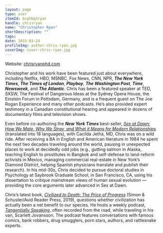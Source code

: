 ```yaml
---
layout: page
type: user
itemId: bcphbq3ryan
handle: chrisryan
name: "Christopher Ryan"
shortDescription: ""
tags:
date: 2015-03-24
profileImg: author-chris-ryan.jpg
coverImg: cover-chris-ryan.jpg
---
```


Website: [chrisryanphd.com](https://chrisryanphd.com/)

Christopher and his work have been featured just about everywhere, including Netflix, HBO, MSNBC, Fox News, CNN, NPR, ***The New York Times***, ***The Times of London***, ***Playboy***, ***The Washington Post***, ***Time***, ***Newsweek***, and ***The Atlantic***. Chris has been a featured speaker at TED, SXSW, The Festival of Dangerous Ideas at the Sydney Opera House, the Einstein Forum in Pottsdam, Germany, and is a frequent guest on The Joe Rogan Experience and many other podcasts. He’s also provided expert testimony in a Canadian constitutional hearing and appeared in dozens of documentary films and television shows.

Even before co-authoring the ***New York Times*** best-seller, *[Sex at Dawn: How We Mate, Why We Stray, and What it Means for Modern Relationships](https://amzn.to/2XSJOTi)* (translated into 18 languages), with Cacilda Jethá, MD, Chris was on a wild ride. After receiving a BA in English and American literature in 1984 he spent the next two decades traveling around the world, pausing in unexpected places to work at decidedly odd jobs (e.g., gutting salmon in Alaska, teaching English to prostitutes in Bangkok and self-defense to land-reform activists in Mexico, managing commercial real-estate in New York’s Diamond District, helping Spanish physicians translate and publish their research). In his mid-30s, Chris decided to pursue doctoral studies in Psychology at Saybrook Graduate School, in San Francisco, CA, using his dissertation to critique mainstream views of human sexual evolution — providing the core arguments later advanced in Sex at Dawn.

Chris’s latest book, *[Civilized to Death: The Price of Progress](https://amzn.to/2JI8Y1O)* (Simon & Schuster/Avid Reader Press, 2019), questions whether civilization has actually been a net benefit to our species. He hosts a weekly podcast, *[Tangentially Speaking](https://chrisryanphd.com/category/tangentially-speaking/)*, often recorded from the road, while traveling in his van, Scarlett Jovansson. The podcast features conversations with famous comics, bank robbers, drug smugglers, porn stars, authors, and rattlesnake experts.
